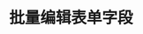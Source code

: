 # 批量编辑表单字段
<!-- 
### 概述

批量编辑表单是专为批量编辑操作设计的表单区块。

### 配置字段

仅支持配置本表字段，且字段更新逻辑分为三种：

- 不更新：提交后字段保持原值；
- 修改为：字段设置为必填；
- 清空：提交后清空字段的值。

关系字段支持切换为不同的字段组件，灵活使用。

### 字段配置项

- [编辑字段标题](../field-settings/edit-title.md)
- [显示标题](../field-settings/display-title.md)
- [编辑字段描述](../field-settings/edit-description.md)
- [编辑字段提示信息](../field-settings/edit-tooltip.md)
- [设置验证规则](../field-settings/validation-rules.md)
 -->
